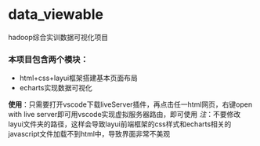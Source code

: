 # data_viewable
hadoop综合实训数据可视化项目
### 本项目包含两个模块： 
  * html+css+layui框架搭建基本页面布局 
  * echarts实现数据可视化 

**使用**：只需要打开vscode下载liveServer插件，再点击任一html网页，右键open with live server即可用vscode实现虚拟服务器路由，即可使用 
*注*：不要修改layui文件夹的路径，这样会导致layui前端框架的css样式和echarts相关的javascript文件加载不到html中，导致界面非常不美观
